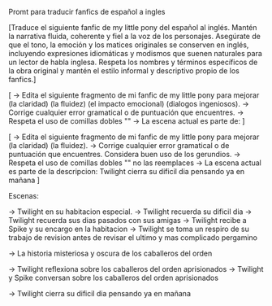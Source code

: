 Promt para traducir fanfics de español a ingles

[Traduce el siguiente fanfic de my little pony del español al inglés. Mantén la narrativa fluida, coherente y fiel a la voz de los personajes. Asegúrate de que el tono, la emoción y los matices originales se conserven en inglés, incluyendo expresiones idiomáticas y modismos que suenen naturales para un lector de habla inglesa. Respeta los nombres y términos específicos de la obra original y mantén el estilo informal y descriptivo propio de los fanfics.]


[
    -> Edita el siguiente fragmento de mi fanfic de my little pony para mejorar (la claridad) (la fluidez) (el impacto emocional) (dialogos ingeniosos). 
    -> Corrige cualquier error gramatical o de puntuación que encuentres.
    -> Respeta el uso de comillas dobles ""
    -> La escena actual es parte de: 
]

[
    -> Edita el siguiente fragmento de mi fanfic de my little pony para mejorar (la claridad) (la fluidez). 
    -> Corrige cualquier error gramatical o de puntuación que encuentres. Considera buen uso de los gerundios.
    -> Respeta el uso de comillas dobles "" no las reemplaces
    -> La escena actual es parte de la descripcion: Twilight cierra su dificil dia pensando ya en mañana
]

Escenas:

-> Twilight en su habitacion especial.
-> Twilight recuerda su dificil dia 
-> Twilight recuerda sus dias pasados con sus amigas
-> Twilight recibe a Spike y su encargo en la habitacion
-> Twilight se toma un respiro de su trabajo de revision antes de revisar el ultimo y mas complicado pergamino

-> La historia misteriosa y oscura de los caballeros del orden

-> Twilight reflexiona sobre los caballeros del orden aprisionados
-> Twilight y Spike conversan sobre los caballeros del orden aprisionados

-> Twilight cierra su dificil dia pensando ya en mañana